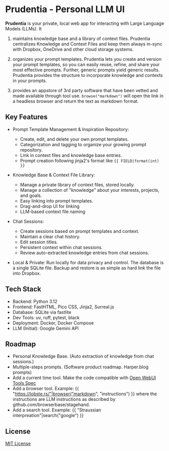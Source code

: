 # Prudentia - Personal LLM UI

**Prudentia** is your private, local web app for interacting with Large Language Models (LLMs). 
It

1. maintains knowledge base and a library of context files. Prudentia
   centralizes Knowledge and Context Files and keep them always in-sync with
   Dropbox, OneDrive and other cloud storage systems. 

2. organizes your prompt templates. Prudentia lets you create and version your
   prompt templates, so you can easily reuse, refine, and share your most
   effective prompts.  Further, generic prompts yield generic results.
   Prudentia provides the structure to incorporate knowledge and contexts in
   your prompts.

3. provides an appstore of 3rd party software that have been vetted and made
   available through tool use. `browse("markdown")` will open the link in a headless
   browser and return the text as markdown format.

## Key Features

 * Prompt Template Management & Inspiration Repository:
     - Create, edit, and delete your own prompt templates.
     - Categorization and tagging to organize your growing prompt repository.
     - Link in context files and knowledge base entries.
     - Prompt creation following jinja2's format like `{{ FIELD|format(int) }}`

 * Knowledge Base & Context File Library:
     - Manage a private library of context files, stored locally.
     - Manage a collection of "knowledge" about your interests, projects, and goals. 
     - Easy linking into prompt templates.
     - Drag-and-drop UI for linking
     - LLM-based context file naming

 * Chat Sessions:
     - Create sessions based on prompt templates and context.
     - Maintain a clear chat history.
     - Edit session titles.
     - Persistent context within chat sessions.
     - Review auto-extracted knowledge entries from chat sessions.

 * Local & Private: Run locally for data privacy and control. The database is a
   single SQLite file. Backup and restore is as simple as hard link the file
   into Dropbox.


## Tech Stack

 * Backend: Python 3.12
 * Frontend: FastHTML, Pico CSS, Jinja2, Surreal.js
 * Database: SQLite via fastlite
 * Dev Tools: uv, ruff, pytest, black
 * Deployment: Docker, Docker Compose
 * LLM (Initial): Google Gemini API


## Roadmap

* Personal Knowledge Base. (Auto extraction of knowledge from chat sessions.)
* Multiple-steps prompts. (Software product roadmap. Harper.blog prompts)
* Add a current time tool. Make the code compatible with [Open WebUI Tools
  Spec](https://docs.openwebui.com/features/plugin/tools/)
* Add a browser tool. Example: {{ "https://lobste.rs/"|browser("markdown",
  "instructions") }} where the instructions are LLM instructions 
  as described by github.com/browserbase/stagehand.
* Add a search tool. Example: {{ "Straussian interpreation"|search("google") }}


## License

[MIT License](LICENSE)

